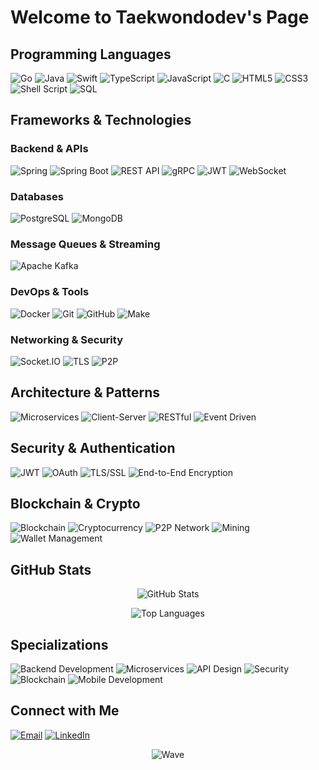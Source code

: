 # Welcome to Taekwondodev's Page

## Programming Languages

![Go](https://img.shields.io/badge/Go-00ADD8?style=for-the-badge&logo=go&logoColor=white)
![Java](https://img.shields.io/badge/Java-ED8B00?style=for-the-badge&logo=openjdk&logoColor=white)
![Swift](https://img.shields.io/badge/Swift-FA7343?style=for-the-badge&logo=swift&logoColor=white)
![TypeScript](https://img.shields.io/badge/TypeScript-007ACC?style=for-the-badge&logo=typescript&logoColor=white)
![JavaScript](https://img.shields.io/badge/JavaScript-F7DF1E?style=for-the-badge&logo=javascript&logoColor=black)
![C](https://img.shields.io/badge/C-00599C?style=for-the-badge&logo=c&logoColor=white)
![HTML5](https://img.shields.io/badge/HTML5-E34F26?style=for-the-badge&logo=html5&logoColor=white)
![CSS3](https://img.shields.io/badge/CSS3-1572B6?style=for-the-badge&logo=css3&logoColor=white)
![Shell Script](https://img.shields.io/badge/Shell_Script-121011?style=for-the-badge&logo=gnu-bash&logoColor=white)
![SQL](https://img.shields.io/badge/SQL-4479A1?style=for-the-badge&logo=postgresql&logoColor=white)

## Frameworks & Technologies

### Backend & APIs

![Spring](https://img.shields.io/badge/Spring-6DB33F?style=for-the-badge&logo=spring&logoColor=white)
![Spring Boot](https://img.shields.io/badge/Spring_Boot-F2F4F9?style=for-the-badge&logo=spring-boot)
![REST API](https://img.shields.io/badge/REST-02569B?style=for-the-badge&logo=rest&logoColor=white)
![gRPC](https://img.shields.io/badge/gRPC-4285F4?style=for-the-badge&logo=grpc&logoColor=white)
![JWT](https://img.shields.io/badge/JWT-000000?style=for-the-badge&logo=JSON%20web%20tokens&logoColor=white)
![WebSocket](https://img.shields.io/badge/WebSocket-010101?style=for-the-badge&logo=websocket&logoColor=white)

### Databases

![PostgreSQL](https://img.shields.io/badge/PostgreSQL-316192?style=for-the-badge&logo=postgresql&logoColor=white)
![MongoDB](https://img.shields.io/badge/MongoDB-4EA94B?style=for-the-badge&logo=mongodb&logoColor=white)

### Message Queues & Streaming

![Apache Kafka](https://img.shields.io/badge/Apache_Kafka-231F20?style=for-the-badge&logo=apache-kafka&logoColor=white)

### DevOps & Tools

![Docker](https://img.shields.io/badge/Docker-2CA5E0?style=for-the-badge&logo=docker&logoColor=white)
![Git](https://img.shields.io/badge/Git-F05032?style=for-the-badge&logo=git&logoColor=white)
![GitHub](https://img.shields.io/badge/GitHub-100000?style=for-the-badge&logo=github&logoColor=white)
![Make](https://img.shields.io/badge/Make-427819?style=for-the-badge&logo=cmake&logoColor=white)

### Networking & Security

![Socket.IO](https://img.shields.io/badge/Socket.io-010101?&style=for-the-badge&logo=Socket.io&logoColor=white)
![TLS](https://img.shields.io/badge/TLS-326CE5?style=for-the-badge&logo=letsencrypt&logoColor=white)
![P2P](https://img.shields.io/badge/P2P-FF6B6B?style=for-the-badge&logo=peer-to-peer&logoColor=white)

## Architecture & Patterns

![Microservices](https://img.shields.io/badge/Microservices-FF6B6B?style=for-the-badge&logo=microservices&logoColor=white)
![Client-Server](https://img.shields.io/badge/Client--Server-4CAF50?style=for-the-badge&logo=architecture&logoColor=white)
![RESTful](https://img.shields.io/badge/RESTful-009688?style=for-the-badge&logo=rest&logoColor=white)
![Event Driven](https://img.shields.io/badge/Event_Driven-9C27B0?style=for-the-badge&logo=eventstore&logoColor=white)

## Security & Authentication

![JWT](https://img.shields.io/badge/JWT-000000?style=for-the-badge&logo=JSON%20web%20tokens&logoColor=white)
![OAuth](https://img.shields.io/badge/OAuth-2F2F2F?style=for-the-badge&logo=oauth&logoColor=white)
![TLS/SSL](https://img.shields.io/badge/TLS%2FSSL-326CE5?style=for-the-badge&logo=letsencrypt&logoColor=white)
![End-to-End Encryption](https://img.shields.io/badge/E2E_Encryption-FF9800?style=for-the-badge&logo=security&logoColor=white)

## Blockchain & Crypto

![Blockchain](https://img.shields.io/badge/Blockchain-121D33?style=for-the-badge&logo=blockchain-dot-com&logoColor=white)
![Cryptocurrency](https://img.shields.io/badge/Cryptocurrency-F7931E?style=for-the-badge&logo=bitcoin&logoColor=white)
![P2P Network](https://img.shields.io/badge/P2P_Network-FF6B6B?style=for-the-badge&logo=network&logoColor=white)
![Mining](https://img.shields.io/badge/Mining-FFD700?style=for-the-badge&logo=bitcoin&logoColor=black)
![Wallet Management](https://img.shields.io/badge/Wallet_Management-00D4AA?style=for-the-badge&logo=wallet&logoColor=white)

## GitHub Stats

<div align="center">

![GitHub Stats](https://github-readme-stats.vercel.app/api?username=taekwondodev&show_icons=true&theme=radical&hide_border=true&count_private=true)

![Top Languages](https://github-readme-stats.vercel.app/api/top-langs/?username=taekwondodev&layout=compact&theme=radical&hide_border=true)

</div>

## Specializations

![Backend Development](https://img.shields.io/badge/Backend_Development-Expert-FF6B6B?style=for-the-badge)
![Microservices](https://img.shields.io/badge/Microservices-Expert-4CAF50?style=for-the-badge)
![API Design](https://img.shields.io/badge/API_Design-Expert-2196F3?style=for-the-badge)
![Security](https://img.shields.io/badge/Security-Advanced-FF9800?style=for-the-badge)
![Blockchain](https://img.shields.io/badge/Blockchain-Advanced-9C27B0?style=for-the-badge)
![Mobile Development](https://img.shields.io/badge/Mobile_Development-Intermediate-607D8B?style=for-the-badge)

## Connect with Me

[![Email](https://img.shields.io/badge/Email-D14836?style=for-the-badge&logo=gmail&logoColor=white)](taekwondodev@outlook.it)
[![LinkedIn](https://img.shields.io/badge/LinkedIn-0077B5?style=for-the-badge&logo=linkedin&logoColor=white)](https://linkedin.com/in/davide-galdiero)

<div align="center">

![Wave](https://raw.githubusercontent.com/mayhemantt/mayhemantt/Update/svg/Bottom.svg)

</div>
